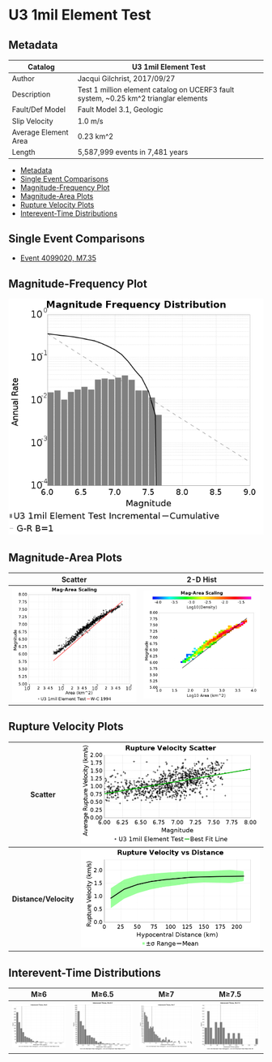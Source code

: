 # U3 1mil Element Test
## Metadata
| Catalog | U3 1mil Element Test |
|-----|-----|
| Author | Jacqui Gilchrist, 2017/09/27 |
| Description | Test 1 million element catalog on UCERF3 fault system, ~0.25 km^2 trianglar elements |
| Fault/Def Model | Fault Model 3.1, Geologic |
| Slip Velocity | 1.0 m/s |
| Average Element Area | 0.23 km^2 |
| Length | 5,587,999 events in 7,481 years |

* [Metadata](#metadata)
* [Single Event Comparisons](#single-event-comparisons)
* [Magnitude-Frequency Plot](#magnitude-frequency-plot)
* [Magnitude-Area Plots](#magnitude-area-plots)
* [Rupture Velocity Plots](#rupture-velocity-plots)
* [Interevent-Time Distributions](#interevent-time-distributions)

## Single Event Comparisons
* [Event 4099020, M7.35](event_4099020/)
## Magnitude-Frequency Plot
![MFD](resources/mfd.png)
## Magnitude-Area Plots
| Scatter | 2-D Hist |
|-----|-----|
| ![MFD Scatter](resources/mag_area.png) | ![MFD Hist](resources/mag_area_hist2D.png) |
## Rupture Velocity Plots
| **Scatter** | ![Rupture Velocity Scatter](resources/rupture_velocity_scatter.png) |
|-----|-----|
| **Distance/Velocity** | ![Rupture Velocity vs Dist](resources/rupture_velocity_vs_dist.png) |
## Interevent-Time Distributions
| **M≥6** | **M≥6.5** | **M≥7** | **M≥7.5** |
|-----|-----|-----|-----|
| ![Interevent Times](resources/interevent_times_m6.png) | ![Interevent Times](resources/interevent_times_m6.5.png) | ![Interevent Times](resources/interevent_times_m7.png) | ![Interevent Times](resources/interevent_times_m7.5.png) |
